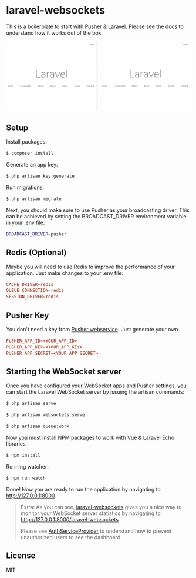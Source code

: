 # laravel-websockets

This is a boilerplate to start with [Pusher](https://pusher.com/) & [Laravel](https://laravel.com/). Please see the [docs](https://docs.beyondco.de/laravel-websockets/) to understand how it works out of the box.

<img src="./gif.gif">

## Setup

Install packages:

```bash
$ composer install
```

Generate an app key:

```bash
$ php artisan key:generate
```

Run migrations:

```bash
$ php artisan migrate
```

Next, you should make sure to use Pusher as your broadcasting driver. This can be achieved by setting the BROADCAST_DRIVER environment variable in your .env file:

```bash
BROADCAST_DRIVER=pusher
```

## Redis (Optional)

Maybe you will need to use Redis to improve the performance of your application. Just make changes to your .env file:

```conf
CACHE_DRIVER=redis
QUEUE_CONNECTION=redis
SESSION_DRIVER=redis
```

## Pusher Key

You don't need a key from [Pusher webservice](https://pusher.com/channels/pricing). Just generate your own.

```conf
PUSHER_APP_ID=<YOUR_APP_ID>
PUSHER_APP_KEY=<YOUR_APP_KEY>
PUSHER_APP_SECRET=<YOUR_APP_SECRET>
```

## Starting the WebSocket server

Once you have configured your WebSocket apps and Pusher settings, you can start the Laravel WebSocket server by issuing the artisan commands:

```bash
$ php artisan serve
```

```bash
$ php artisan websockets:serve
```

```bash
$ php artisan queue:work
```

Now you must install NPM packages to work with Vue & Laravel Echo libraries.

```bash
$ npm install
```

Running watcher:

```bash
$ npm run watch
```

Done! Now you are ready to run the application by navigating to http://127.0.0.1:8000.

> Extra: As you can see, [laravel-websockets](https://docs.beyondco.de/laravel-websockets/) gives you a nice way to monitor your WebSocket server statistics by navigating to http://127.0.0.1:8000/laravel-websockets.
>
> Please see [AuthServiceProvider](https://github.com/sayhicoelho/laravel-websockets/blob/master/app/Providers/AuthServiceProvider.php) to understand how to prevent unauthorized users to see the dashboard.

## License

MIT
